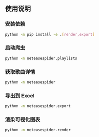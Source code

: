 ## 使用说明

### 安装依赖

```bash
python -m pip install -e .[render,export]
```

### 启动爬虫

```bash
python -m neteasespider.playlists
```

### 获取歌曲详情

```bash
python -m neteasespider
```

### 导出到 Excel

```bash
python -m neteasespider.export
```

### 渲染可视化图表

```bash
python -m neteasespider.render
```
